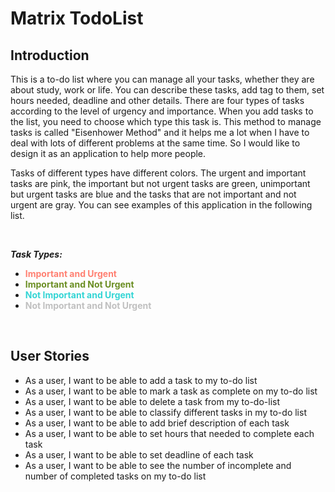 # Matrix TodoList

## Introduction

This is a to-do list where you can manage all your tasks, whether they are about study, work or life. 
You can describe these tasks, add tag to them, set hours needed, deadline and other details. 
There are four types of tasks according to the level of urgency and importance. 
When you add tasks to the list, you need to choose which type this task is. 
This method to manage tasks is called "Eisenhower Method" and it helps me a lot when I have to deal with lots of different problems at the same time. 
So I would like to design it as an application to help more people.
  
  
Tasks of different types have different colors. The urgent and important tasks are pink, 
the important but not urgent tasks are green, 
unimportant but urgent tasks are blue and the tasks that are not important and not urgent are gray. 
You can see examples of this application in the following list.

<br/>


_**Task Types:**_
- <font color=#FF8072 >**Important and Urgent**</font>
- <font color=#6B8E23>**Important and Not Urgent**</font>
- <font color=#34D5D5>**Not Important and Urgent**</font>
- <font color=#C0C0C0>**Not Important and Not Urgent**</font>

<br/>

## User Stories

- As a user, I want to be able to add a task to my to-do list
- As a user, I want to be able to mark a task as complete on my to-do list
- As a user, I want to be able to delete a task from my to-do-list
- As a user, I want to be able to classify different tasks in my to-do list
- As a user, I want to be able to add brief description of each task
- As a user, I want to be able to set hours that needed to complete each task
- As a user, I want to be able to set deadline of each task
- As a user, I want to be able to see the number of incomplete and number of completed tasks on my to-do list

